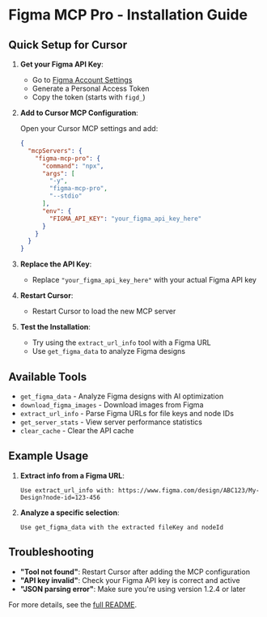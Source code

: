 # Figma MCP Pro - Installation Guide

## Quick Setup for Cursor

1. **Get your Figma API Key**:
   - Go to [Figma Account Settings](https://www.figma.com/settings)
   - Generate a Personal Access Token
   - Copy the token (starts with `figd_`)

2. **Add to Cursor MCP Configuration**:
   
   Open your Cursor MCP settings and add:

   ```json
   {
     "mcpServers": {
       "figma-mcp-pro": {
         "command": "npx",
         "args": [
           "-y",
           "figma-mcp-pro",
           "--stdio"
         ],
         "env": {
           "FIGMA_API_KEY": "your_figma_api_key_here"
         }
       }
     }
   }
   ```

3. **Replace the API Key**:
   - Replace `"your_figma_api_key_here"` with your actual Figma API key

4. **Restart Cursor**:
   - Restart Cursor to load the new MCP server

5. **Test the Installation**:
   - Try using the `extract_url_info` tool with a Figma URL
   - Use `get_figma_data` to analyze Figma designs

## Available Tools

- `get_figma_data` - Analyze Figma designs with AI optimization
- `download_figma_images` - Download images from Figma
- `extract_url_info` - Parse Figma URLs for file keys and node IDs
- `get_server_stats` - View server performance statistics
- `clear_cache` - Clear the API cache

## Example Usage

1. **Extract info from a Figma URL**:
   ```
   Use extract_url_info with: https://www.figma.com/design/ABC123/My-Design?node-id=123-456
   ```

2. **Analyze a specific selection**:
   ```
   Use get_figma_data with the extracted fileKey and nodeId
   ```

## Troubleshooting

- **"Tool not found"**: Restart Cursor after adding the MCP configuration
- **"API key invalid"**: Check your Figma API key is correct and active
- **"JSON parsing error"**: Make sure you're using version 1.2.4 or later

For more details, see the [full README](README.md). 